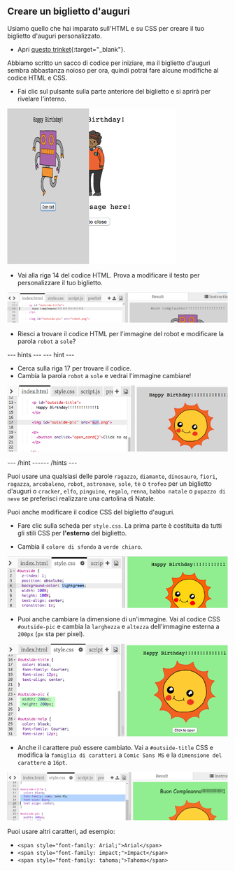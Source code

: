## Creare un biglietto d'auguri

Usiamo quello che hai imparato sull'HTML e su CSS per creare il tuo biglietto d'auguri personalizzato.

+ Apri [questo trinket](https://trinket.io/html/eabe57f33e){:target="_blank"}.

Abbiamo scritto un sacco di codice per iniziare, ma il biglietto d'auguri sembra abbastanza noioso per ora, quindi potrai fare alcune modifiche al codice HTML e CSS.

+ Fai clic sul pulsante sulla parte anteriore del biglietto e si aprirà per rivelare l'interno.

![schermata](images/birthday-click.png)

+ Vai alla riga 14 del codice HTML. Prova a modificare il testo per personalizzare il tuo biglietto.

![schermata](images/birthday-card-html.png)

+ Riesci a trovare il codice HTML per l'immagine del robot e modificare la parola `robot` a `sole`?

--- hints ---
 --- hint ---

+ Cerca sulla riga 17 per trovare il codice.
+ Cambia la parola `robot` a `sole` e vedrai l'immagine cambiare!

![schermata](images/birthday-card-sun.png)

--- /hint ------ /hints ---

Puoi usare una qualsiasi delle parole `ragazzo`, `diamante`, `dinosauro`, `fiori`, `ragazza`, `arcobaleno`, `robot`, `astronave`, `sole`, `tè` o `trofeo` per un biglietto d'auguri o `cracker`, `elfo`, `pinguino`, `regalo`, `renna`, `babbo natale` o `pupazzo di neve` se preferisci realizzare una cartolina di Natale.

Puoi anche modificare il codice CSS del biglietto d'auguri.

+ Fare clic sulla scheda per `style.css`. La prima parte è costituita da tutti gli stili CSS per **l'esterno** del biglietto.

+ Cambia il `colore di sfondo` a `verde chiaro`.

![schermata](images/birthday-card-outside.png)

+ Puoi anche cambiare la dimensione di un'immagine. Vai al codice CSS `#outside-pic` e cambia la `larghezza` e `altezza` dell'immagine esterna a `200px` (`px` sta per pixel).

![schermata](images/birthday-card-size.png)

+ Anche il carattere può essere cambiato. Vai a `#outside-title` CSS e modifica la `famiglia di caratteri` a `Comic Sans MS` e la `dimensione del carattere` a `16pt`.

![schermata](images/birthday-card-font.png)

Puoi usare altri caratteri, ad esempio:

+ `<span style="font-family: Arial;">Arial</span>`
+ `<span style="font-family: impact;">Impact</span>`
+ `<span style="font-family: tahoma;">Tahoma</span>`